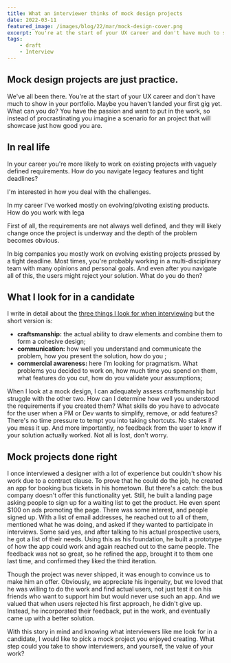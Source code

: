 ```yaml
---
title: What an interviewer thinks of mock design projects
date: 2022-03-11
featured_image: /images/blog/22/mar/mock-design-cover.png
excerpt: You're at the start of your UX career and don't have much to show in your portfolio. Maybe you haven't landed your first gig yet. What can you do? A lot of designers go to mock projects. But there's a problem with this approach.
tags:
    - draft
    - Interview
---
```


## Mock design projects are just practice.

We've all been there. You're at the start of your UX career and don't have much to show in your portfolio. Maybe you haven't landed your first gig yet. What can you do? You have the passion and want to put in the work, so instead of procrastinating you imagine a scenario for an project that will showcase just how good you are.


## In real life
In your career you're more likely to work on existing projects with vaguely defined requirements. How do you navigate legacy features and tight deadlines?

I'm interested in how you deal with the challenges.

In my career I've worked mostly on evolving/pivoting existing products. How do you work with lega

First of all, the requirements are not always well defined, and they will likely change once the project is underway and the depth of the problem becomes obvious.

In big companies you mostly work on evolving existing projects pressed by a tight deadline. Most times, you're probably working in a multi-disciplinary team with many opinions and personal goals. And even after you navigate all of this, the users might reject your solution. What do you do then?

## What I look for in a candidate
I write in detail about the [three things I look for when interviewing](/posts/three-skills-i-look-for-when-interviewing-designers/) but the short version is:
- __craftsmanship:__ the actual ability to draw elements and combine them to form a cohesive design;
- __communication:__ how well you understand and communicate the problem, how you present the solution, how do you  ;
- __commercial awareness:__ here I'm looking for pragmatism. What problems you decided to work on, how much time you spend on them, what features do you cut, how do you validate your assumptions;

When I look at a mock design, I can adequately assess craftsmanship but struggle with the other two. How can I determine how well you understood the requirements if you created them? What skills do you have to advocate for the user when a PM or Dev wants to simplify, remove, or add features? There's no time pressure to tempt you into taking shortcuts. No stakes if you mess it up. And more importantly, no feedback from the user to know if your solution actually worked. Not all is lost, don't worry.

## Mock projects done right
I once interviewed a designer with a lot of experience but couldn't show his work due to a contract clause. To prove that he could do the job, he created an app for booking bus tickets in his hometown. But there's a catch: the bus company doesn't offer this functionality yet. Still, he built a landing page asking people to sign up for a waiting list to get the product. He even spent $100 on ads promoting the page. There was some interest, and people signed up. With a list of email addresses, he reached out to all of them, mentioned what he was doing, and asked if they wanted to participate in interviews. Some said yes, and after talking to his actual prospective users, he got a list of their needs. Using this as his foundation, he built a prototype of how the app could work and again reached out to the same people. The feedback was not so great, so he refined the app, brought it to them one last time, and confirmed they liked the third iteration.

Though the project was never shipped, it was enough to convince us to make him an offer. Obviously, we appreciate his ingenuity, but we loved that he was willing to do the work and find actual users, not just test it on his friends who want to support him but would never use such an app. And we valued that when users rejected his first approach, he didn't give up. Instead, he incorporated their feedback, put in the work, and eventually came up with a better solution.

With this story in mind and knowing what interviewers like me look for in a candidate, I would like to pick a mock project you enjoyed creating. What step could you take to show interviewers, and yourself, the value of your work?